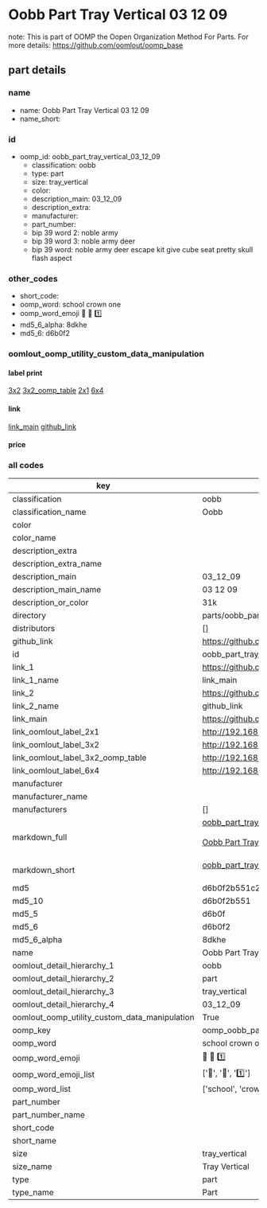 # Oobb Part Tray Vertical 03 12 09  

note: This is part of OOMP the Oopen Organization Method For Parts. For more details: https://github.com/oomlout/oomp_base

##  part details





### name
* name: Oobb Part Tray Vertical 03 12 09
* name_short: 
### id
* oomp_id: oobb_part_tray_vertical_03_12_09
  * classification: oobb
  * type: part
  * size: tray_vertical
  * color: 
  * description_main: 03_12_09
  * description_extra: 
  * manufacturer: 
  * part_number: 
  * bip 39 word 2: noble army
  * bip 39 word 3: noble army deer
  * bip 39 word: noble army deer escape kit give cube seat pretty skull flash aspect

### other_codes
* short_code: 
* oomp_word: school crown one
* oomp_word_emoji :school: :crown: :one:
* md5_6_alpha: 8dkhe
* md5_6: d6b0f2






### oomlout_oomp_utility_custom_data_manipulation
#### label print
[3x2](http://192.168.1.245:1112/?label=oomp%208dkhe)
[3x2_oomp_table](http://192.168.1.107:1112/?label=oomp%208dkhe)
[2x1](http://192.168.1.242:1112/?label=oomp%208dkhe)
[6x4](http://192.168.1.55:1112/?label=oomp%208dkhe)    

#### link

[link_main](https://github.com/oomlout/oomlout_oomp_current_version_messy/tree/main/parts/oobb_part_tray_vertical_03_12_09) [github_link](https://github.com/oomlout/oomlout_oomp_part_src/tree/main/parts/oobb_part_tray_vertical_03_12_09)                             

#### price







### all codes 
| key | value |  
| --- | --- |  
| classification | oobb |  
| classification_name | Oobb |  
| color |  |  
| color_name |  |  
| description_extra |  |  
| description_extra_name |  |  
| description_main | 03_12_09 |  
| description_main_name | 03 12 09 |  
| description_or_color | 31k |  
| directory | parts/oobb_part_tray_vertical_03_12_09 |  
| distributors | [] |  
| github_link | https://github.com/oomlout/oomlout_oomp_part_src/tree/main/parts/oobb_part_tray_vertical_03_12_09 |  
| id | oobb_part_tray_vertical_03_12_09 |  
| link_1 | https://github.com/oomlout/oomlout_oomp_current_version_messy/tree/main/parts/oobb_part_tray_vertical_03_12_09 |  
| link_1_name | link_main |  
| link_2 | https://github.com/oomlout/oomlout_oomp_part_src/tree/main/parts/oobb_part_tray_vertical_03_12_09 |  
| link_2_name | github_link |  
| link_main | https://github.com/oomlout/oomlout_oomp_current_version_messy/tree/main/parts/oobb_part_tray_vertical_03_12_09 |  
| link_oomlout_label_2x1 | http://192.168.1.242:1112/?label=oomp%208dkhe |  
| link_oomlout_label_3x2 | http://192.168.1.245:1112/?label=oomp%208dkhe |  
| link_oomlout_label_3x2_oomp_table | http://192.168.1.107:1112/?label=oomp%208dkhe |  
| link_oomlout_label_6x4 | http://192.168.1.55:1112/?label=oomp%208dkhe |  
| manufacturer |  |  
| manufacturer_name |  |  
| manufacturers | [] |  
| markdown_full | [oobb_part_tray_vertical_03_12_09](https://github.com/oomlout/oomlout_oomp_current_version_messy/tree/main/parts/oobb_part_tray_vertical_03_12_09)<br>[](https://github.com/oomlout/oomlout_oomp_current_version_messy/tree/main/parts/oobb_part_tray_vertical_03_12_09)<br>[Oobb Part Tray Vertical 03 12 09](https://github.com/oomlout/oomlout_oomp_current_version_messy/tree/main/parts/oobb_part_tray_vertical_03_12_09)<br><br> |  
| markdown_short | [oobb_part_tray_vertical_03_12_09](https://github.com/oomlout/oomlout_oomp_current_version_messy/tree/main/parts/oobb_part_tray_vertical_03_12_09)<br><br> |  
| md5 | d6b0f2b551c246ad89bd74d0728304ad |  
| md5_10 | d6b0f2b551 |  
| md5_5 | d6b0f |  
| md5_6 | d6b0f2 |  
| md5_6_alpha | 8dkhe |  
| name | Oobb Part Tray Vertical 03 12 09 |  
| oomlout_detail_hierarchy_1 | oobb |  
| oomlout_detail_hierarchy_2 | part |  
| oomlout_detail_hierarchy_3 | tray_vertical |  
| oomlout_detail_hierarchy_4 | 03_12_09 |  
| oomlout_oomp_utility_custom_data_manipulation | True |  
| oomp_key | oomp_oobb_part_tray_vertical_03_12_09 |  
| oomp_word | school crown one |  
| oomp_word_emoji | :school: :crown: :one: |  
| oomp_word_emoji_list | [':school:', ':crown:', ':one:'] |  
| oomp_word_list | ['school', 'crown', 'one'] |  
| part_number |  |  
| part_number_name |  |  
| short_code |  |  
| short_name |  |  
| size | tray_vertical |  
| size_name | Tray Vertical |  
| type | part |  
| type_name | Part |  
